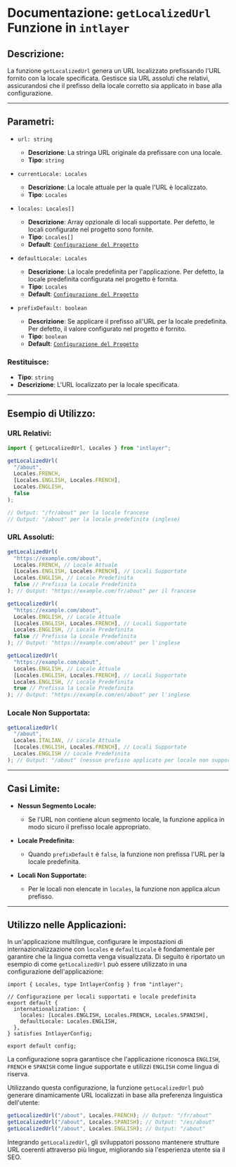 # Documentazione: `getLocalizedUrl` Funzione in `intlayer`

## Descrizione:

La funzione `getLocalizedUrl` genera un URL localizzato prefissando l'URL fornito con la locale specificata. Gestisce sia URL assoluti che relativi, assicurandosi che il prefisso della locale corretto sia applicato in base alla configurazione.

---

## Parametri:

- `url: string`

  - **Descrizione**: La stringa URL originale da prefissare con una locale.
  - **Tipo**: `string`

- `currentLocale: Locales`

  - **Descrizione**: La locale attuale per la quale l'URL è localizzato.
  - **Tipo**: `Locales`

- `locales: Locales[]`

  - **Descrizione**: Array opzionale di locali supportate. Per defetto, le locali configurate nel progetto sono fornite.
  - **Tipo**: `Locales[]`
  - **Default**: [`Configurazione del Progetto`](https://github.com/aymericzip/intlayer/blob/main/docs/it/configuration.md#middleware)

- `defaultLocale: Locales`

  - **Descrizione**: La locale predefinita per l'applicazione. Per defetto, la locale predefinita configurata nel progetto è fornita.
  - **Tipo**: `Locales`
  - **Default**: [`Configurazione del Progetto`](https://github.com/aymericzip/intlayer/blob/main/docs/it/configuration.md#middleware)

- `prefixDefault: boolean`
  - **Descrizione**: Se applicare il prefisso all'URL per la locale predefinita. Per defetto, il valore configurato nel progetto è fornito.
  - **Tipo**: `boolean`
  - **Default**: [`Configurazione del Progetto`](https://github.com/aymericzip/intlayer/blob/main/docs/it/configuration.md#middleware)

### Restituisce:

- **Tipo**: `string`
- **Descrizione**: L'URL localizzato per la locale specificata.

---

## Esempio di Utilizzo:

### URL Relativi:

```typescript
import { getLocalizedUrl, Locales } from "intlayer";

getLocalizedUrl(
  "/about",
  Locales.FRENCH,
  [Locales.ENGLISH, Locales.FRENCH],
  Locales.ENGLISH,
  false
);

// Output: "/fr/about" per la locale francese
// Output: "/about" per la locale predefinita (inglese)
```

### URL Assoluti:

```typescript
getLocalizedUrl(
  "https://example.com/about",
  Locales.FRENCH, // Locale Attuale
  [Locales.ENGLISH, Locales.FRENCH], // Locali Supportate
  Locales.ENGLISH, // Locale Predefinita
  false // Prefissa la Locale Predefinita
); // Output: "https://example.com/fr/about" per il francese

getLocalizedUrl(
  "https://example.com/about",
  Locales.ENGLISH, // Locale Attuale
  [Locales.ENGLISH, Locales.FRENCH], // Locali Supportate
  Locales.ENGLISH, // Locale Predefinita
  false // Prefissa la Locale Predefinita
); // Output: "https://example.com/about" per l'inglese

getLocalizedUrl(
  "https://example.com/about",
  Locales.ENGLISH, // Locale Attuale
  [Locales.ENGLISH, Locales.FRENCH], // Locali Supportate
  Locales.ENGLISH, // Locale Predefinita
  true // Prefissa la Locale Predefinita
); // Output: "https://example.com/en/about" per l'inglese
```

### Locale Non Supportata:

```typescript
getLocalizedUrl(
  "/about",
  Locales.ITALIAN, // Locale Attuale
  [Locales.ENGLISH, Locales.FRENCH], // Locali Supportate
  Locales.ENGLISH // Locale Predefinita
); // Output: "/about" (nessun prefisso applicato per locale non supportata)
```

---

## Casi Limite:

- **Nessun Segmento Locale:**

  - Se l'URL non contiene alcun segmento locale, la funzione applica in modo sicuro il prefisso locale appropriato.

- **Locale Predefinita:**

  - Quando `prefixDefault` è `false`, la funzione non prefissa l'URL per la locale predefinita.

- **Locali Non Supportate:**
  - Per le locali non elencate in `locales`, la funzione non applica alcun prefisso.

---

## Utilizzo nelle Applicazioni:

In un'applicazione multilingue, configurare le impostazioni di internazionalizzazione con `locales` e `defaultLocale` è fondamentale per garantire che la lingua corretta venga visualizzata. Di seguito è riportato un esempio di come `getLocalizedUrl` può essere utilizzato in una configurazione dell'applicazione:

```tsx
import { Locales, type IntlayerConfig } from "intlayer";

// Configurazione per locali supportati e locale predefinita
export default {
  internationalization: {
    locales: [Locales.ENGLISH, Locales.FRENCH, Locales.SPANISH],
    defaultLocale: Locales.ENGLISH,
  },
} satisfies IntlayerConfig;

export default config;
```

La configurazione sopra garantisce che l'applicazione riconosca `ENGLISH`, `FRENCH` e `SPANISH` come lingue supportate e utilizzi `ENGLISH` come lingua di riserva.

Utilizzando questa configurazione, la funzione `getLocalizedUrl` può generare dinamicamente URL localizzati in base alla preferenza linguistica dell'utente:

```typescript
getLocalizedUrl("/about", Locales.FRENCH); // Output: "/fr/about"
getLocalizedUrl("/about", Locales.SPANISH); // Output: "/es/about"
getLocalizedUrl("/about", Locales.ENGLISH); // Output: "/about"
```

Integrando `getLocalizedUrl`, gli sviluppatori possono mantenere strutture URL coerenti attraverso più lingue, migliorando sia l'esperienza utente sia il SEO.
